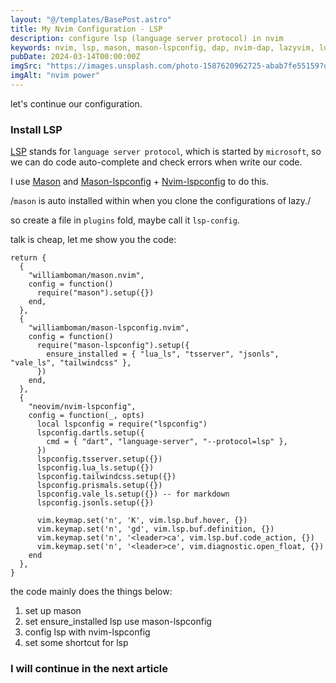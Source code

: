 ```yaml
---
layout: "@/templates/BasePost.astro"
title: My Nvim Configuration - LSP
description: configure lsp (language server protocol) in nvim
keywords: nvim, lsp, mason, mason-lspconfig, dap, nvim-dap, lazyvim, lua-snippet
pubDate: 2024-03-14T00:00:00Z
imgSrc: "https://images.unsplash.com/photo-1587620962725-abab7fe55159?q=80&w=4031&auto=format&fit=crop&ixlib=rb-4.0.3&ixid=M3wxMjA3fDB8MHxwaG90by1wYWdlfHx8fGVufDB8fHx8fA%3D%3D"
imgAlt: "nvim power"
---
```


let's continue our configuration.

### Install LSP

<a href='https://github.com/Microsoft/language-server-protocol' target='_blank'>LSP</a> stands for `language server protocol`, which is started by `microsoft`, so we can do code auto-complete and check errors when write our code.

I use <a href='https://github.com/williamboman/mason.nvim' target='_blank'>Mason</a> and <a href='https://github.com/williamboman/mason-lspconfig.nvim' target='_blank'>Mason-lspconfig</a> + <a href='https://github.com/neovim/nvim-lspconfig' target='_blank'>Nvim-lspconfig</a> to do this.

/`mason` is auto installed within when you clone the configurations of lazy./

so create a file in `plugins` fold, maybe call it `lsp-config`.

talk is cheap, let me show you the code:

```
return {
  {
    "williamboman/mason.nvim",
    config = function()
      require("mason").setup({})
    end,
  },
  {
    "williamboman/mason-lspconfig.nvim",
    config = function()
      require("mason-lspconfig").setup({
        ensure_installed = { "lua_ls", "tsserver", "jsonls", "vale_ls", "tailwindcss" },
      })
    end,
  },
  {
    "neovim/nvim-lspconfig",
    config = function(_, opts)
      local lspconfig = require("lspconfig")
      lspconfig.dartls.setup({
        cmd = { "dart", "language-server", "--protocol=lsp" },
      })
      lspconfig.tsserver.setup({})
      lspconfig.lua_ls.setup({})
      lspconfig.tailwindcss.setup({})
      lspconfig.prismals.setup({})
      lspconfig.vale_ls.setup({}) -- for markdown
      lspconfig.jsonls.setup({})

      vim.keymap.set('n', 'K', vim.lsp.buf.hover, {})
      vim.keymap.set('n', 'gd', vim.lsp.buf.definition, {})
      vim.keymap.set('n', '<leader>ca', vim.lsp.buf.code_action, {})
      vim.keymap.set('n', '<leader>ce', vim.diagnostic.open_float, {})
    end
  },
}

```

the code mainly does the things below:

1. set up mason
2. set ensure_installed lsp use mason-lspconfig
3. config lsp with nvim-lspconfig
4. set some shortcut for lsp

### I will continue in the next article
